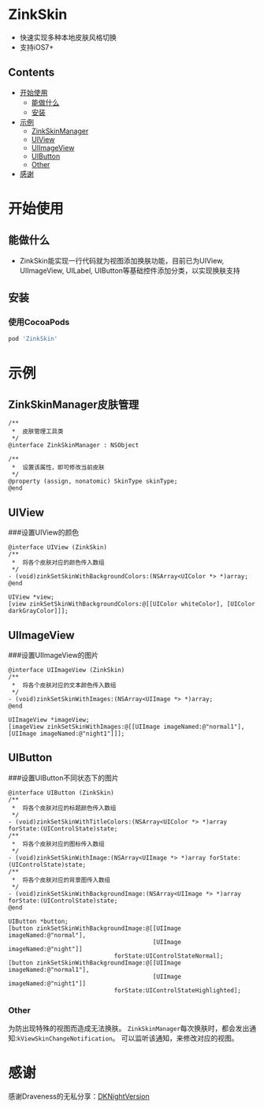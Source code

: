 ZinkSkin
===
- 快速实现多种本地皮肤风格切换
- 支持iOS7+

## Contents
* [开始使用](#Getting_Started)
	* [能做什么](#Features)
	* [安装](#Installation)
* [示例](#Examples)
	* [ZinkSkinManager](#ZinkSkinManager)
	* [UIView](#UIView)
	* [UIImageView](#UIImageView)
	* [UIButton](#UIButton)
	* [Other](#Other)
* [感谢](#Thanks)


# <a id="Getting_Started"></a> 开始使用
## <a id="Features"></a> 能做什么
- ZinkSkin能实现一行代码就为视图添加换肤功能，目前已为UIView, UIImageView, UILabel, UIButton等基础控件添加分类，以实现换肤支持

## <a id="Installation"></a> 安装
### 使用CocoaPods
```ruby
pod 'ZinkSkin'
```

# <a id="Examples"></a>示例

## <a id="ZinkSkinManager"></a>ZinkSkinManager皮肤管理
```objc
/**
 *  皮肤管理工具类
 */
@interface ZinkSkinManager : NSObject

/**
 *  设置该属性，即可修改当前皮肤
 */
@property (assign, nonatomic) SkinType skinType;
@end
```

## <a id="UIView"></a>UIView
###设置UIView的颜色
```objc
@interface UIView (ZinkSkin)
/**
 *  将各个皮肤对应的颜色传入数组
 */
- (void)zinkSetSkinWithBackgroundColors:(NSArray<UIColor *> *)array;
@end

UIView *view;
[view zinkSetSkinWithBackgroundColors:@[[UIColor whiteColor], [UIColor darkGrayColor]]];
```

## <a id="UIImageView"></a>UIImageView
###设置UIImageView的图片
```objc
@interface UIImageView (ZinkSkin)
/**
 *  将各个皮肤对应的文本颜色传入数组
 */
- (void)zinkSetSkinWithImages:(NSArray<UIImage *> *)array;
@end

UIImageView *imageView;
[imageView zinkSetSkinWithImages:@[[UIImage imageNamed:@"normal1"], [UIImage imageNamed:@"night1"]]];
```

## <a id="UIButton"></a>UIButton
###设置UIButton不同状态下的图片
```objc
@interface UIButton (ZinkSkin)
/**
 *  将各个皮肤对应的标题颜色传入数组
 */
- (void)zinkSetSkinWithTitleColors:(NSArray<UIColor *> *)array forState:(UIControlState)state;
/**
 *  将各个皮肤对应的图标传入数组
 */
- (void)zinkSetSkinWithImage:(NSArray<UIImage *> *)array forState:(UIControlState)state;
/**
 *  将各个皮肤对应的背景图传入数组
 */
- (void)zinkSetSkinWithBackgroundImage:(NSArray<UIImage *> *)array forState:(UIControlState)state;
@end

UIButton *button;
[button zinkSetSkinWithBackgroundImage:@[[UIImage imageNamed:@"normal"], 
                                         [UIImage imageNamed:@"night"]] 
                              forState:UIControlStateNormal];
[button zinkSetSkinWithBackgroundImage:@[[UIImage imageNamed:@"normal1"], 
                                         [UIImage imageNamed:@"night1"]] 
                              forState:UIControlStateHighlighted];
```

### <a id="Other"></a>Other
为防出现特殊的视图而造成无法换肤。
`ZinkSkinManager`每次换肤时，都会发出通知:`kViewSkinChangeNotification`。
可以监听该通知，来修改对应的视图。

# <a id="Thanks"></a> 感谢
感谢Draveness的无私分享：[DKNightVersion](https://github.com/Draveness/DKNightVersion)
